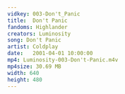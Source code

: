 ```yaml
---
vidkey: 003-Don't_Panic
title:  Don't Panic
fandoms: Highlander
creators: Luminosity
song: Don't Panic
artist: Coldplay
date:   2001-04-01 10:00:00
mp4: Luminosity-003-Don't-Panic.m4v
mp4size: 30.69 MB
width: 640
height: 480
---
```



  